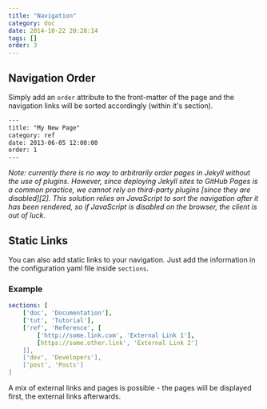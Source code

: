 ```yaml
---
title: "Navigation"
category: doc
date: 2014-10-22 20:28:14
tags: []
order: 3
---
```


## Navigation Order

Simply add an `order` attribute to the front-matter of the page and the navigation links will be sorted accordingly 
(within it's section).

```html
---
title: "My New Page"
category: ref
date: 2013-06-05 12:00:00
order: 1
---
```

_Note: currently there is no way to arbitrarily order pages in Jekyll without the use of plugins. However, since 
deploying Jekyll sites to GitHub Pages is a common practice, we cannot rely on third-party 
plugins [since they are disabled][2]. 
This solution relies on JavaScript to sort the navigation after it has been rendered, so if JavaScript is disabled on 
the browser, the client is out of luck._


## Static Links

You can also add static links to your navigation. Just add the information in the configuration yaml file inside 
`sections`.

### Example
```yaml
sections: [
    ['doc', 'Documentation'],
    ['tut', 'Tutorial'],
    ['ref', 'Reference', [ 
        ['http://some.link.com', 'External Link 1'],
        [https://some.other.link', 'External Link 2']
    ]],
    ['dev', 'Developers'],
    ['post', 'Posts']
]
```
A mix of external links and pages is possible - the pages will be displayed first, the external links afterwards.